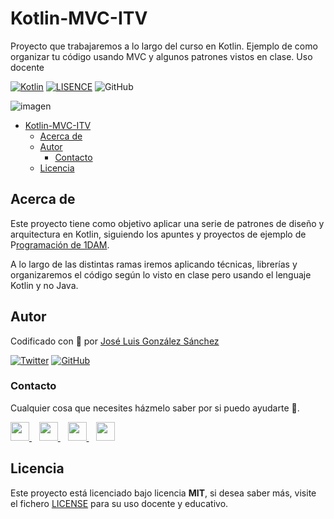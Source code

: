 # Kotlin-MVC-ITV
Proyecto que trabajaremos a lo largo del curso en Kotlin. Ejemplo de como organizar tu código usando MVC y algunos patrones vistos en clase. Uso docente

[![Kotlin](https://img.shields.io/badge/Code-Kotlin-blueviolet)](https://kotlinlang.org/)
[![LISENCE](https://img.shields.io/badge/Lisence-MIT-green)]()
![GitHub](https://img.shields.io/github/last-commit/joseluisgs/Kotlin-MVC-ITV)

![imagen](https://www.adesso-mobile.de/wp-content/uploads/2021/02/kotlin-einfu%CC%88hrung.jpg)

- [Kotlin-MVC-ITV](#kotlin-mvc-itv)
  - [Acerca de](#acerca-de)
  - [Autor](#autor)
    - [Contacto](#contacto)
  - [Licencia](#licencia)

## Acerca de

Este proyecto tiene como objetivo aplicar una serie de patrones de diseño y arquitectura en Kotlin, siguiendo los apuntes y proyectos de ejemplo de P[rogramación de 1DAM](https://github.com/joseluisgs/Programacion-00-2021-2022). 

A lo largo de las distintas ramas iremos aplicando técnicas, librerías y organizaremos el código según lo visto en clase pero usando el lenguaje Kotlin y no Java.

## Autor

Codificado con :sparkling_heart: por [José Luis González Sánchez](https://twitter.com/joseluisgonsan)

[![Twitter](https://img.shields.io/twitter/follow/joseluisgonsan?style=social)](https://twitter.com/joseluisgonsan)
[![GitHub](https://img.shields.io/github/followers/joseluisgs?style=social)](https://github.com/joseluisgs)

### Contacto

<p>
  Cualquier cosa que necesites házmelo saber por si puedo ayudarte 💬.
</p>
<p>
    <a href="https://twitter.com/joseluisgonsan" target="_blank">
        <img src="https://i.imgur.com/U4Uiaef.png" 
    height="30">
    </a> &nbsp;&nbsp;
    <a href="https://github.com/joseluisgs" target="_blank">
        <img src="https://distreau.com/github.svg" 
    height="30">
    </a> &nbsp;&nbsp;
    <a href="https://www.linkedin.com/in/joseluisgonsan" target="_blank">
        <img src="https://upload.wikimedia.org/wikipedia/commons/thumb/c/ca/LinkedIn_logo_initials.png/768px-LinkedIn_logo_initials.png" 
    height="30">
    </a>  &nbsp;&nbsp;
    <a href="https://joseluisgs.github.io/" target="_blank">
        <img src="https://joseluisgs.github.io/favicon.png" 
    height="30">
    </a>
</p>

## Licencia

Este proyecto está licenciado bajo licencia **MIT**, si desea saber más, visite el fichero [LICENSE](./LICENSE) para su
uso docente y educativo.